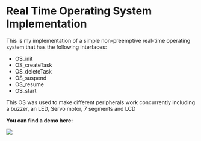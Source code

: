 # Real Time Operating System Implementation

This is my implementation of a simple non-preemptive real-time operating system that has the following interfaces:

- OS_init
- OS_createTask
- OS_deleteTask
- OS_suspend
- OS_resume
- OS_start

This OS was used to make different peripherals work concurrently including a buzzer, an LED, Servo motor, 7 segments and LCD

**You can find a demo here:**

[![](http://img.youtube.com/vi/xmlUdx27Nh0/0.jpg)](http://www.youtube.com/watch?v=xmlUdx27Nh0 "RTOS") 